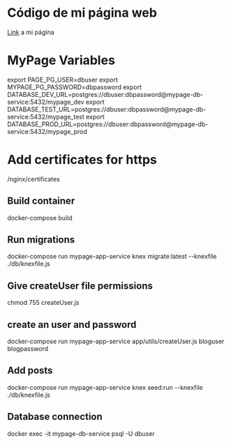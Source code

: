 # Código de mi página web

[Link](https://vincentblog.xyz) a mi página

# MyPage Variables
export PAGE_PG_USER=dbuser
export MYPAGE_PG_PASSWORD=dbpassword
export DATABASE_DEV_URL=postgres://dbuser:dbpassword@mypage-db-service:5432/mypage_dev
export DATABASE_TEST_URL=postgres://dbuser:dbpassword@mypage-db-service:5432/mypage_test
export DATABASE_PROD_URL=postgres://dbuser:dbpassword@mypage-db-service:5432/mypage_prod

# Add certificates for https
/nginx/certificates

## Build container
docker-compose build

## Run migrations
docker-compose run mypage-app-service knex migrate:latest --knexfile ./db/knexfile.js

## Give createUser file permissions
chmod 755 createUser.js

## create an user and password
docker-compose run mypage-app-service app/utils/createUser.js bloguser blogpassword

## Add posts
docker-compose run mypage-app-service knex seed:run --knexfile ./db/knexfile.js

## Database connection
docker exec -it mypage-db-service psql -U dbuser
